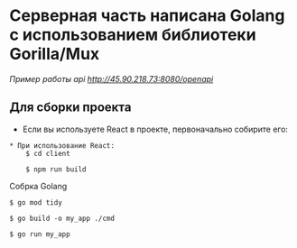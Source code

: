 # Серверная часть написана Golang с использованием библиотеки Gorilla/Mux

_Пример работы api http://45.90.218.73:8080/openapi_



## Для сборки проекта

* Если вы используете React в проекте, первоначально собирите его:
```
* При использование React:
    $ cd client

    $ npm run build
```

Собрка Golang
```
$ go mod tidy

$ go build -o my_app ./cmd

$ go run my_app

```
